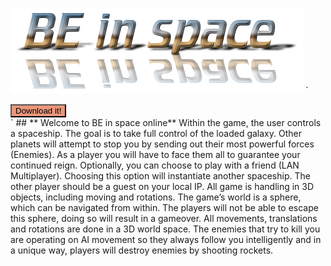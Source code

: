 ![](https://github.com/Elie-1996/Space-Invaders/blob/master/Space%20Invaders/Assets/Textures/Backgrounds/cooltext327947084721570.png?raw=true)
`
<form method="get" action="https://github.com/Elie-1996/Space-Invaders/raw/master/Space%20Invaders/Installer/BE%20In%20Space%20Setup%20(x86).exe">
<button type="submit" style="background-color:darksalmon">Download it!</button>
</form>
`
## ** Welcome to BE in space online**
Within the game, the user controls a spaceship. The goal is to take full control of the loaded galaxy. Other planets will attempt to stop you by sending out their most powerful forces (Enemies). As a player you will have to face them all to guarantee your continued reign.
Optionally, you can choose to play with a friend (LAN Multiplayer). Choosing this option will instantiate another spaceship. The other player should be a guest on your local IP.
All game is handling in 3D objects, including moving and rotations.
The game’s world is a sphere, which can be navigated from within. The players will not be able to escape this sphere, doing so will result in a gameover. All movements, translations and rotations are done in a 3D world space.
The enemies that try to kill you are operating on AI movement so they always follow you intelligently and in a unique way, players will destroy enemies by shooting rockets.

